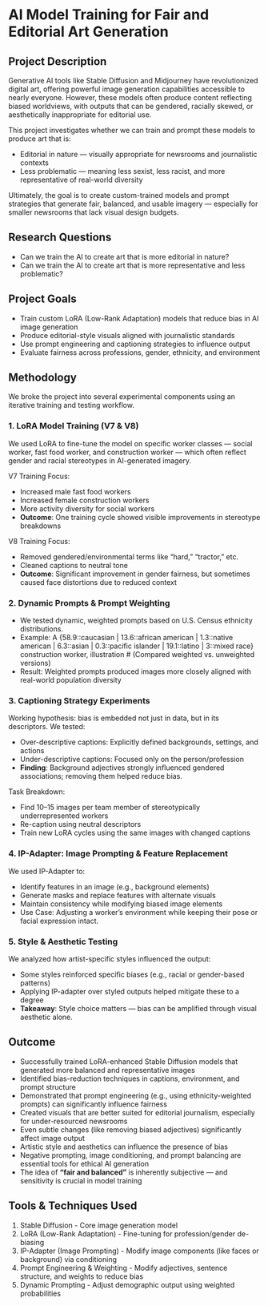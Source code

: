 # AI Model Training for Fair and Editorial Art Generation

## Project Description
Generative AI tools like Stable Diffusion and Midjourney have revolutionized digital art, offering powerful image generation capabilities accessible to nearly everyone. However, these models often produce content reflecting biased worldviews, with outputs that can be gendered, racially skewed, or aesthetically inappropriate for editorial use.

This project investigates whether we can train and prompt these models to produce art that is:
- Editorial in nature — visually appropriate for newsrooms and journalistic contexts
- Less problematic — meaning less sexist, less racist, and more representative of real-world diversity

Ultimately, the goal is to create custom-trained models and prompt strategies that generate fair, balanced, and usable imagery — especially for smaller newsrooms that lack visual design budgets.

## Research Questions
- Can we train the AI to create art that is more editorial in nature?
- Can we train the AI to create art that is more representative and less problematic?

## Project Goals
- Train custom LoRA (Low-Rank Adaptation) models that reduce bias in AI image generation
- Produce editorial-style visuals aligned with journalistic standards
- Use prompt engineering and captioning strategies to influence output
- Evaluate fairness across professions, gender, ethnicity, and environment

## Methodology
We broke the project into several experimental components using an iterative training and testing workflow.

### 1. LoRA Model Training (V7 & V8)
We used LoRA to fine-tune the model on specific worker classes — social worker, fast food worker, and construction worker — which often reflect gender and racial stereotypes in AI-generated imagery.

V7 Training Focus:
- Increased male fast food workers
- Increased female construction workers
- More activity diversity for social workers
- **Outcome**: One training cycle showed visible improvements in stereotype breakdowns

V8 Training Focus:
- Removed gendered/environmental terms like “hard,” “tractor,” etc.
- Cleaned captions to neutral tone
- **Outcome**: Significant improvement in gender fairness, but sometimes caused face distortions due to reduced context

### 2. Dynamic Prompts & Prompt Weighting
- We tested dynamic, weighted prompts based on U.S. Census ethnicity distributions.
- Example: A {58.9::caucasian | 13.6::african american | 1.3::native american | 6.3::asian | 0.3::pacific islander | 19.1::latino | 3::mixed race} construction worker, illustration # (Compared weighted vs. unweighted versions)
- Result: Weighted prompts produced images more closely aligned with real-world population diversity

### 3. Captioning Strategy Experiments
Working hypothesis: bias is embedded not just in data, but in its descriptors. We tested:
- Over-descriptive captions: Explicitly defined backgrounds, settings, and actions
- Under-descriptive captions: Focused only on the person/profession
- **Finding**: Background adjectives strongly influenced gendered associations; removing them helped reduce bias.

Task Breakdown:
- Find 10–15 images per team member of stereotypically underrepresented workers
- Re-caption using neutral descriptors
- Train new LoRA cycles using the same images with changed captions

### 4. IP-Adapter: Image Prompting & Feature Replacement
We used IP-Adapter to:
- Identify features in an image (e.g., background elements)
- Generate masks and replace features with alternate visuals
- Maintain consistency while modifying biased image elements
- Use Case: Adjusting a worker’s environment while keeping their pose or facial expression intact.


### 5. Style & Aesthetic Testing
We analyzed how artist-specific styles influenced the output:
- Some styles reinforced specific biases (e.g., racial or gender-based patterns)
- Applying IP-adapter over styled outputs helped mitigate these to a degree
- **Takeaway**: Style choice matters — bias can be amplified through visual aesthetic alone.

## Outcome
- Successfully trained LoRA-enhanced Stable Diffusion models that generated more balanced and representative images
- Identified bias-reduction techniques in captions, environment, and prompt structure
- Demonstrated that prompt engineering (e.g., using ethnicity-weighted prompts) can significantly influence fairness
- Created visuals that are better suited for editorial journalism, especially for under-resourced newsrooms
- Even subtle changes (like removing biased adjectives) significantly affect image output
- Artistic style and aesthetics can influence the presence of bias
- Negative prompting, image conditioning, and prompt balancing are essential tools for ethical AI generation
- The idea of **“fair and balanced”** is inherently subjective — and sensitivity is crucial in model training

## Tools & Techniques Used
1. Stable Diffusion - Core image generation model
2. LoRA (Low-Rank Adaptation) - Fine-tuning for profession/gender de-biasing
3. IP-Adapter (Image Prompting) - Modify image components (like faces or background) via conditioning
4. Prompt Engineering & Weighting - Modify adjectives, sentence structure, and weights to reduce bias
5. Dynamic Prompting - Adjust demographic output using weighted probabilities


